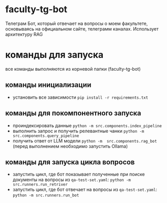 # faculty-tg-bot
Телеграм Бот, который отвечает на вопросы о моем факультете, основываясь на официальном сайте, телеграмм каналах.
Использует архитектуру RAG

# команды для запуска
все команды выполняются из корневой папки (faculty-tg-bot)
## команды инициализации
- установить все зависимости `pip install -r requirements.txt`

## команды для покомпонентного запуска
- проиндексировать данные `python -m src.components.index_pipeline`
- выполнить запрос и получить релевантные чанки `python -m src.components.query_pipeline`
- получить ответ от LLM модели `python -m  src.components.rag_bot` (перед выполнением необходимо запустить Ollama)

## команды для запуска цикла вопросов
- запустить цикл, где бот показывает полученные при поиске документы на вопросы из `qa-test-set.yaml`: `python -m src.runners.run_retriver` 
- запустить цикл, где бот отвечает на вопросы из `qa-test-set.yaml`: `python -m src.runners.run_bot` 